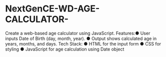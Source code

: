 # NextGenCE-WD-AGE-CALCULATOR-
Create a web-based age calculator using JavaScript. Features:● User inputs Date of Birth (day, month, year). ● Output shows calculated age in years, months, and days. Tech Stack: ● HTML for the input form ● CSS for styling ● JavaScript for age calculation using Date object                                 
